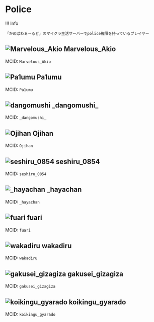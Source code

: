 # Police

!!! Info

    「かめぱわぁ～るど」のマイクラ生活サーバーでpolice権限を持っているプレイヤー

## ![Marvelous_Akio](https://minotar.net/helm/fcc580e66e1f4ab9a8c2f66f983d93e8/25) Marvelous_Akio

MCID: `Marvelous_Akio`

## ![Pa1umu](https://minotar.net/helm/c8050652df0b4f57bf5b345933f33eae/25) Pa1umu

MCID: `Pa1umu`

## ![_dangomushi_](https://minotar.net/helm/8c05a324800c4c8f94bb56aeb89f4517/25) \_dangomushi\_

MCID: `_dangomushi_`

## ![Ojihan](https://minotar.net/helm/10c499e305ea46028f195261d785e0b6/25) Ojihan

MCID: `Ojihan`

## ![seshiru_0854](https://minotar.net/helm/3c28baa07b834555b1e4a585b026719b/25) seshiru_0854

MCID: `seshiru_0854`

## ![_hayachan](https://minotar.net/helm/f8be45f71a8c4cfda3e3ce5355865ea4/25) _hayachan

MCID: `_hayachan`

## ![fuari](https://minotar.net/helm/c2f67ab0546148b880106ac480753383/25) fuari

MCID: `fuari`

## ![wakadiru](https://minotar.net/helm/27b9cbc6dcf4440c8262e0bd7261e321/25) wakadiru

MCID: `wakadiru`

## ![gakusei_gizagiza](https://minotar.net/helm/1fa73990b41946cbbcf0a7f1fe2696f8/25) gakusei_gizagiza

MCID: `gakusei_gizagiza`

## ![koikingu_gyarado](https://minotar.net/helm/58c9daf589c14497a3cd3f7e746ed259/25) koikingu_gyarado

MCID: `koikingu_gyarado`
